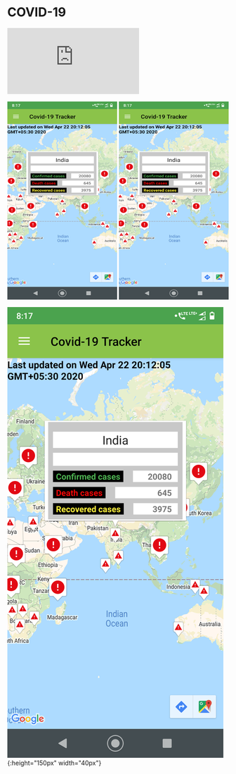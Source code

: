# COVID-19
![Map View](https://raw.github.com/GauravNadar/COVID-19/master/screens/Screenshot_worldMap.txt)

<img src="screens/Screenshot_worldMap.png" alt="drawing" width="250" height="450"/>      <img src="screens/Screenshot_worldMap.png" alt="drawing" width="250" height="450"/>

![demo](screens/Screenshot_worldMap.png){:height="150px" width="40px"}
